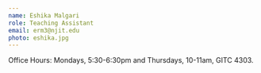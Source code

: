 ```yaml
---
name: Eshika Malgari
role: Teaching Assistant
email: erm3@njit.edu
photo: eshika.jpg
---
```

Office Hours: Mondays, 5:30-6:30pm and Thursdays, 10-11am, GITC 4303.
